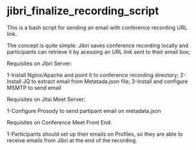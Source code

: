 # jibri_finalize_recording_script
This is a bash script for sending an email with conference recording URL link.

The concept is quite simple. Jibri saves conference recording locally and participants can retrieve it by acessing an URL link sent to their email box;

Requisites on Jibri Server:

1-Install Nginx/Apache and point it to conference recording directory;
2-Install JQ to extract email from Metatada.json file;
3-Install and configure MSMTP to send email

Requisites on Jitsi Meet Server:

1-Configure Prosody to send partipant email on metadata.json

Requisites on Conference Meet Front End:

1-Participants should set up their emails on Profiles, so they are able to receive emails from Jibri at the end of the recording.

